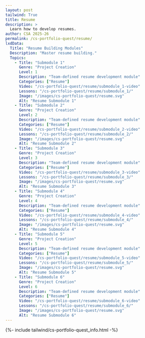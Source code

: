 ```yaml
---
layout: post 
tailwind: True
title: Resume
description: >
  Learn how to develop resumes.
author: CSA 2025-26
permalink: /cs-portfolio-quest/resume/
lxdData:
  Title: "Resume Building Modules"
  Description: "Master resume building."
  Topics:
    - Title: "Submodule 1"
      Genre: "Project Creation"
      Level: 1
      Description: "Team-defined resume development module"
      Categories: ["Resume"]
      Video: "/cs-portfolio-quest/resume/submodule_1-video"
      Lessons: "/cs-portfolio-quest/resume/submodule_1/"
      Image: "/images/cs-portfolio-quest/resume.svg"
      Alt: "Resume Submodule 1"
    - Title: "Submodule 2"
      Genre: "Project Creation"
      Level: 2
      Description: "Team-defined resume development module"
      Categories: ["Resume"]
      Video: "/cs-portfolio-quest/resume/submodule_2-video"
      Lessons: "/cs-portfolio-quest/resume/submodule_2/"
      Image: "/images/cs-portfolio-quest/resume.svg"
      Alt: "Resume Submodule 2"
    - Title: "Submodule 3"
      Genre: "Project Creation"
      Level: 3
      Description: "Team-defined resume development module"
      Categories: ["Resume"]
      Video: "/cs-portfolio-quest/resume/submodule_3-video"
      Lessons: "/cs-portfolio-quest/resume/submodule_3/"
      Image: "/images/cs-portfolio-quest/resume.svg"
      Alt: "Resume Submodule 3"
    - Title: "Submodule 4"
      Genre: "Project Creation"
      Level: 4
      Description: "Team-defined resume development module"
      Categories: ["Resume"]
      Video: "/cs-portfolio-quest/resume/submodule_4-video"
      Lessons: "/cs-portfolio-quest/resume/submodule_4/"
      Image: "/images/cs-portfolio-quest/resume.svg"
      Alt: "Resume Submodule 4"
    - Title: "Submodule 5"
      Genre: "Project Creation"
      Level: 5
      Description: "Team-defined resume development module"
      Categories: ["Resume"]
      Video: "/cs-portfolio-quest/resume/submodule_5-video"
      Lessons: "/cs-portfolio-quest/resume/submodule_5/"
      Image: "/images/cs-portfolio-quest/resume.svg"
      Alt: "Resume Submodule 5"
    - Title: "Submodule 6"
      Genre: "Project Creation"
      Level: 6
      Description: "Team-defined resume development module"
      Categories: ["Resume"]
      Video: "/cs-portfolio-quest/resume/submodule_6-video"
      Lessons: "/cs-portfolio-quest/resume/submodule_6/"
      Image: "/images/cs-portfolio-quest/resume.svg"
      Alt: "Resume Submodule 6"
---
```

{%- include tailwind/cs-portfolio-quest_info.html -%}